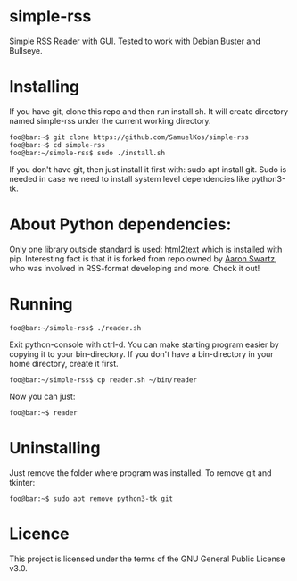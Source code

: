 # simple-rss
Simple RSS Reader with GUI.
Tested to work with Debian Buster and Bullseye.

# Installing
If you have git, clone this repo and then run install.sh.
It will create directory named simple-rss under the current working directory.
 
```console
foo@bar:~$ git clone https://github.com/SamuelKos/simple-rss
foo@bar:~$ cd simple-rss
foo@bar:~/simple-rss$ sudo ./install.sh
```

If you don't have git, then just install it first with: sudo apt install git.
Sudo is needed in case we need to install system level dependencies like python3-tk.

# About Python dependencies:
Only one library outside standard is used: [html2text](https://github.com/Alir3z4/html2text/)
which is installed with pip. Interesting fact is that it is forked from repo
owned by [Aaron Swartz](https://en.wikipedia.org/wiki/Aaron_Swartz),
who was involved in RSS-format developing and more. Check it out!
 

# Running 

```console
foo@bar:~/simple-rss$ ./reader.sh
```

Exit python-console with ctrl-d.
You can make starting program easier by copying it to your bin-directory. If you don't
have a bin-directory in your home directory, create it first.
 
```console
foo@bar:~/simple-rss$ cp reader.sh ~/bin/reader           
```

Now you can just:

```console
foo@bar:~$ reader           
```

# Uninstalling
Just remove the folder where program was installed.
To remove git and tkinter:

```console
foo@bar:~$ sudo apt remove python3-tk git
```

# Licence
This project is licensed under the terms of the GNU General Public License v3.0.
